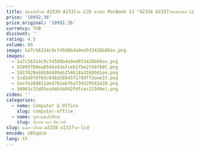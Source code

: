 ```yaml
---
title: ต้นฉบับใหม่ A2338 A2337จอ LCD สำหรับ MacBook 13 "A2338 A2337จอแสดงผล LCD ประกอบได้อย่างสมบูรณ์2020เรตินา M1 EMC3598 EMC3578
price: '10992.36'
price_original: '10992.36'
currency: THB
discount: ''
rating: 4.5
volume: 66
image: Sa7c56314c9cf4508b4a9ed933428b08as.png
images:
  - Sa7c56314c9cf4508b4a9ed933428b08as.png
  - S2093789ea0544a93a7ceb1fbe2748f60C.png
  - S91f028eb9b0d409eb254618a31600d1eo.png
  - Scd2a0f0f6dc048a58845f278dff3aee1t.png
  - Secfe28d011de4762abf6a73d329583a2D.png
  - S8963c32d95ea4eb3a042fdfcec21509e1.png
video: ''
categories:
  - name: Computer & Office
    slug: computer-office
  - name: อุปกรณ์แล็ปท็อป
    slug: ปกรณ-แล-ปท-อป
slug: นฉบ-บใหม-a2338-a2337จอ-lcd
encode: oB5qdcm
lang: th
---
```

  